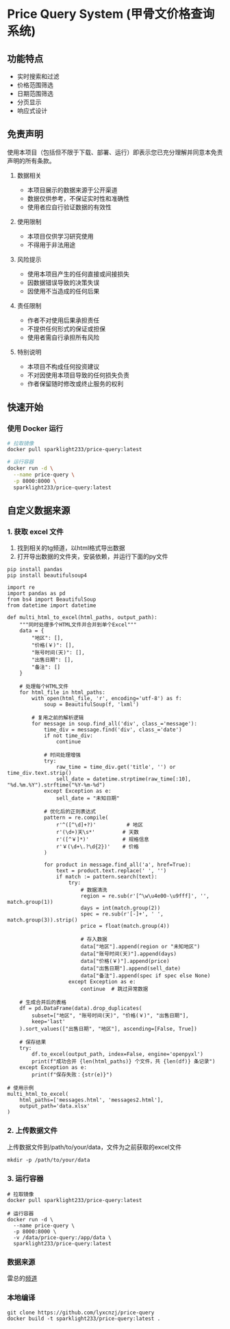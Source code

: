 # Price Query System (甲骨文价格查询系统)

## 功能特点

- 实时搜索和过滤
- 价格范围筛选
- 日期范围筛选
- 分页显示
- 响应式设计


## 免责声明

使用本项目（包括但不限于下载、部署、运行）即表示您已充分理解并同意本免责声明的所有条款。

1. 数据相关
   - 本项目展示的数据来源于公开渠道
   - 数据仅供参考，不保证实时性和准确性
   - 使用者应自行验证数据的有效性

2. 使用限制
   - 本项目仅供学习研究使用
   - 不得用于非法用途

3. 风险提示
   - 使用本项目产生的任何直接或间接损失
   - 因数据错误导致的决策失误
   - 因使用不当造成的任何后果

4. 责任限制
   - 作者不对使用后果承担责任
   - 不提供任何形式的保证或担保
   - 使用者需自行承担所有风险

5. 特别说明
   - 本项目不构成任何投资建议
   - 不对因使用本项目导致的任何损失负责
   - 作者保留随时修改或终止服务的权利
  

## 快速开始
### 使用 Docker 运行

```bash
# 拉取镜像
docker pull sparklight233/price-query:latest

# 运行容器
docker run -d \
  --name price-query \
  -p 8000:8000 \
  sparklight233/price-query:latest
```

## 自定义数据来源


### 1. 获取 excel 文件
1. 找到相关的tg频道，以html格式导出数据
2. 打开导出数据的文件夹，安装依赖，并运行下面的py文件

```
pip install pandas
pip install beautifulsoup4
```


```
import re
import pandas as pd
from bs4 import BeautifulSoup
from datetime import datetime

def multi_html_to_excel(html_paths, output_path):
    """同时处理多个HTML文件并合并到单个Excel"""
    data = {
        "地区": [],
        "价格(￥)": [],
        "账号时间(天)": [],
        "出售日期": [],
        "备注": []
    }

    # 处理每个HTML文件
    for html_file in html_paths:
        with open(html_file, 'r', encoding='utf-8') as f:
            soup = BeautifulSoup(f, 'lxml')

        # 复用之前的解析逻辑
        for message in soup.find_all('div', class_='message'):
            time_div = message.find('div', class_='date')
            if not time_div:
                continue

            # 时间处理增强
            try:
                raw_time = time_div.get('title', '') or time_div.text.strip()
                sell_date = datetime.strptime(raw_time[:10], "%d.%m.%Y").strftime("%Y-%m-%d")
            except Exception as e:
                sell_date = "未知日期"

            # 优化后的正则表达式
            pattern = re.compile(
                r'^([^\d]+?)'          # 地区
                r'(\d+)天\s*'         # 天数
                r'([^￥]*)'           # 规格信息
                r'￥(\d+\.?\d{2})'    # 价格
            )

            for product in message.find_all('a', href=True):
                text = product.text.replace(' ', '')
                if match := pattern.search(text):
                    try:
                        # 数据清洗
                        region = re.sub(r'[^\w\u4e00-\u9fff]', '', match.group(1))
                        days = int(match.group(2))
                        spec = re.sub(r'[-]+', ' ', match.group(3)).strip()
                        price = float(match.group(4))

                        # 存入数据
                        data["地区"].append(region or "未知地区")
                        data["账号时间(天)"].append(days)
                        data["价格(￥)"].append(price)
                        data["出售日期"].append(sell_date)
                        data["备注"].append(spec if spec else None)
                    except Exception as e:
                        continue  # 跳过异常数据

    # 生成合并后的表格
    df = pd.DataFrame(data).drop_duplicates(
        subset=["地区", "账号时间(天)", "价格(￥)", "出售日期"], 
        keep='last'
    ).sort_values(["出售日期", "地区"], ascending=[False, True])

    # 保存结果
    try:
        df.to_excel(output_path, index=False, engine='openpyxl')
        print(f"成功合并 {len(html_paths)} 个文件，共 {len(df)} 条记录")
    except Exception as e:
        print(f"保存失败：{str(e)}")

# 使用示例
multi_html_to_excel(
    html_paths=['messages.html', 'messages2.html'], 
    output_path='data.xlsx'
)
```

### 2. 上传数据文件
上传数据文件到/path/to/your/data，文件为之前获取的excel文件

```
mkdir -p /path/to/your/data
```

### 3. 运行容器
```
# 拉取镜像
docker pull sparklight233/price-query:latest

# 运行容器
docker run -d \
  --name price-query \
  -p 8000:8000 \
  -v /data/price-query:/app/data \
  sparklight233/price-query:latest
```


### 数据来源

雷总的[频道](https://t.me/masta_ee)

### 本地编译

```
git clone https://github.com/lyxcnzj/price-query
docker build -t sparklight233/price-query:latest .
```
